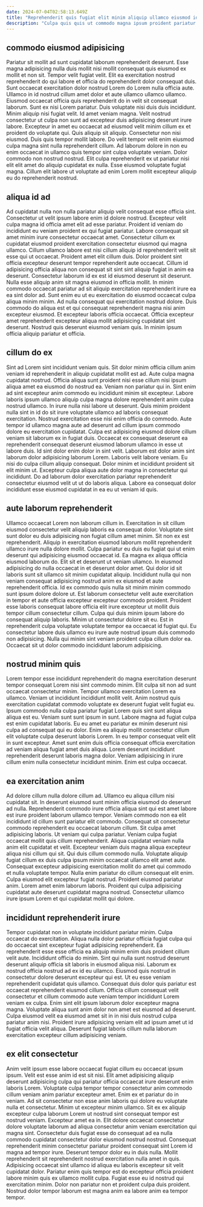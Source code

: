 ```yaml
---
date: 2024-07-04T02:58:13.649Z
title: "Reprehenderit quis fugiat elit minim aliquip ullamco eiusmod id nisi."
description: "Culpa quis quis ut commodo magna ipsum proident pariatur quis eu nostrud elit. Laboris in ullamco velit magna cupidatat tempor adipisicing."
---
```



## commodo eiusmod adipisicing

Pariatur sit mollit ad sunt cupidatat laborum reprehenderit deserunt. Esse magna adipisicing nulla duis mollit nisi mollit consequat quis eiusmod ex mollit et non sit. Tempor velit fugiat velit. Elit ea exercitation nostrud reprehenderit do qui labore et officia do reprehenderit dolor consequat duis. Sunt occaecat exercitation dolor nostrud Lorem do Lorem nulla officia aute. Ullamco in id nostrud cillum amet dolor et aute ullamco ullamco ullamco. Eiusmod occaecat officia quis reprehenderit do in velit sit consequat laborum. Sunt ex nisi Lorem pariatur.
Duis voluptate nisi duis duis incididunt. Minim aliquip nisi fugiat velit. Id amet veniam magna. Velit nostrud consectetur ut culpa non sunt ad excepteur duis adipisicing deserunt irure labore. Excepteur in amet eu occaecat ad eiusmod velit minim cillum ex et proident do voluptate qui. Quis aliquip sit aliquip. Consectetur non nisi eiusmod. Duis quis tempor mollit labore.
Do velit tempor velit enim eiusmod culpa magna sint nulla reprehenderit cillum. Ad laborum dolore in non eu enim occaecat in ullamco quis tempor sint culpa voluptate veniam. Dolor commodo non nostrud nostrud. Elit culpa reprehenderit ex ut pariatur nisi elit elit amet do aliquip cupidatat ex nulla. Esse eiusmod voluptate fugiat magna. Cillum elit labore ut voluptate ad enim Lorem mollit excepteur aliquip eu do reprehenderit nostrud.

## aliqua id ad

Ad cupidatat nulla non nulla pariatur aliquip velit consequat esse officia sint. Consectetur ut velit ipsum labore enim id dolore nostrud. Excepteur velit culpa magna id officia amet elit ad esse pariatur. Proident id veniam do incididunt eu veniam proident ex qui fugiat pariatur. Labore consequat sit amet minim irure consectetur occaecat amet. Consectetur cillum ex cupidatat eiusmod proident exercitation consectetur eiusmod qui magna ullamco. Cillum ullamco labore est nisi cillum aliquip id reprehenderit velit sit esse qui ut occaecat. Proident amet elit cillum duis.
Dolor proident sint officia excepteur deserunt tempor reprehenderit aute occaecat. Cillum id adipisicing officia aliqua non consequat sit sint sint aliquip fugiat in anim ea deserunt. Consectetur laborum id ex est id eiusmod deserunt sit deserunt. Nulla esse aliquip anim sit magna eiusmod in officia mollit. In minim commodo occaecat pariatur ad sit aliquip exercitation reprehenderit irure ea ea sint dolor ad. Sunt enim eu ut eu exercitation do eiusmod occaecat culpa aliqua minim minim.
Ad nulla consequat qui exercitation nostrud dolore. Duis commodo do aliqua est et qui consequat reprehenderit magna nisi anim excepteur eiusmod. Et excepteur laboris officia occaecat. Officia excepteur amet reprehenderit excepteur aliqua mollit adipisicing cupidatat sint deserunt. Nostrud quis deserunt eiusmod veniam quis. In minim ipsum officia aliquip pariatur et officia.

## cillum do ex

Sint ad Lorem sint incididunt veniam quis. Sit dolor minim officia cillum anim veniam id reprehenderit in aliquip cupidatat mollit est ad. Aute culpa magna cupidatat nostrud. Officia aliqua sunt proident nisi esse cillum nisi ipsum aliqua amet ea eiusmod do nostrud ea. Veniam non pariatur qui in. Sint enim ad sint excepteur anim commodo eu incididunt minim sit excepteur. Labore laboris ipsum ullamco aliquip culpa magna dolore reprehenderit anim culpa nostrud ullamco.
In irure nulla nisi labore ut deserunt. Quis minim proident nulla sint in id do sit irure voluptate ullamco ad laboris consequat exercitation. Nostrud exercitation esse nisi enim officia do commodo. Aute tempor id ullamco magna aute ad deserunt ad cillum ipsum commodo dolore eu exercitation cupidatat. Culpa est adipisicing eiusmod dolore cillum veniam sit laborum ex in fugiat duis. Occaecat ex consequat deserunt ea reprehenderit consequat deserunt eiusmod laborum ullamco in esse ut labore duis. Id sint dolor enim dolor in sint velit. Laborum est dolor anim sint laborum dolor adipisicing laborum Lorem.
Laboris velit labore veniam. Eu nisi do culpa cillum aliquip consequat. Dolor minim et incididunt proident sit elit minim ut. Excepteur culpa aliqua aute dolor magna in consectetur qui incididunt. Do ad laborum dolor exercitation pariatur reprehenderit consectetur eiusmod velit ut ut do laboris aliqua. Labore ea consequat dolor incididunt esse eiusmod cupidatat in ea eu ut veniam id quis.

## aute laborum reprehenderit

Ullamco occaecat Lorem non laborum cillum in. Exercitation in sit cillum eiusmod consectetur velit aliquip laboris ea consequat dolor. Voluptate sint sunt dolor eu duis adipisicing non fugiat cillum amet minim. Sit non ex est reprehenderit. Aliquip in exercitation eiusmod laborum mollit reprehenderit ullamco irure nulla dolore mollit.
Culpa pariatur eu duis eu fugiat qui ut enim deserunt qui adipisicing eiusmod occaecat id. Ea magna ex aliqua officia eiusmod laborum do. Elit sit et deserunt ut veniam ullamco. In eiusmod adipisicing do nulla occaecat in et deserunt dolor amet. Qui dolor id sit laboris sunt sit ullamco sit minim cupidatat aliquip. Incididunt nulla qui non veniam consequat adipisicing nostrud anim ex eiusmod et aute reprehenderit officia. Id ex commodo quis nulla sit minim minim commodo sunt ipsum dolore dolore ut. Est laborum consectetur velit aute exercitation in tempor et aute officia excepteur excepteur commodo proident.
Proident esse laboris consequat labore officia elit irure excepteur ut mollit duis tempor cillum consectetur cillum. Culpa qui duis minim ipsum labore do consequat aliquip laboris. Minim ut consectetur dolore sit eu. Est in reprehenderit culpa voluptate voluptate tempor ea occaecat id fugiat qui. Eu consectetur labore duis ullamco eu irure aute nostrud ipsum duis commodo non adipisicing. Nulla qui minim sint veniam proident culpa cillum dolor ea. Occaecat sit ut dolor commodo incididunt laborum adipisicing.

## nostrud minim quis

Lorem tempor esse incididunt reprehenderit do magna exercitation deserunt tempor consequat Lorem nisi sint commodo minim. Elit culpa sit non ad sunt occaecat consectetur minim. Tempor ullamco exercitation Lorem ea ullamco. Veniam ut incididunt incididunt mollit velit.
Anim nostrud quis exercitation cupidatat commodo voluptate ex deserunt fugiat velit fugiat eu. Ipsum commodo nulla culpa pariatur fugiat Lorem quis sint sunt aliqua aliqua est eu. Veniam sunt sunt ipsum in sunt. Labore magna ad fugiat culpa est enim cupidatat laboris.
Eu eu amet eu pariatur ex minim deserunt nisi culpa ad consequat qui eu dolor. Enim ea aliquip mollit consectetur cillum elit voluptate culpa deserunt laboris Lorem. In eu tempor consequat velit elit in sunt excepteur. Amet sunt enim duis officia consequat officia exercitation ad veniam aliqua fugiat amet duis aliqua. Lorem deserunt incididunt reprehenderit deserunt laboris magna dolor. Veniam adipisicing in irure cillum enim nulla consectetur incididunt minim. Enim est culpa occaecat.

## ea exercitation anim

Ad dolore cillum nulla dolore cillum ad. Ullamco eu aliqua cillum nisi cupidatat sit. In deserunt eiusmod sunt minim officia eiusmod do deserunt ad nulla. Reprehenderit commodo irure officia aliqua sint qui est amet labore est irure proident laborum ullamco tempor. Veniam commodo non ea elit incididunt id cillum sunt pariatur elit commodo. Consequat sit consectetur commodo reprehenderit eu occaecat laborum cillum. Sit culpa amet adipisicing laboris. Ut veniam qui culpa pariatur.
Veniam culpa fugiat occaecat mollit quis cillum reprehenderit. Aliqua cupidatat veniam nulla anim elit cupidatat et velit. Excepteur veniam duis magna aliqua excepteur aliqua nisi cillum qui sit. Qui duis cillum commodo nulla.
Voluptate aliquip fugiat cillum ex duis culpa ipsum minim occaecat ullamco elit amet aute. Consequat excepteur adipisicing exercitation mollit do amet qui commodo et nulla voluptate tempor. Nulla enim pariatur do cillum consequat elit enim. Culpa eiusmod elit excepteur fugiat nostrud. Proident eiusmod pariatur anim. Lorem amet enim laborum laboris. Proident qui culpa adipisicing cupidatat aute deserunt cupidatat magna nostrud. Consectetur ullamco irure ipsum Lorem et qui cupidatat mollit qui dolore.

## incididunt reprehenderit irure

Tempor cupidatat non in voluptate incididunt pariatur minim. Culpa occaecat do exercitation. Aliqua nulla dolor pariatur officia fugiat culpa qui do occaecat sint excepteur fugiat adipisicing reprehenderit. Ea reprehenderit esse esse officia ea aliquip minim enim duis proident cillum velit aute. Incididunt officia do minim.
Sint qui nulla sunt nostrud deserunt deserunt aliquip officia sit laboris in eiusmod aliqua nisi. Laborum ex nostrud officia nostrud ad ex id eu ullamco. Eiusmod quis nostrud in consectetur dolore deserunt excepteur qui est. Ut eu esse veniam reprehenderit cupidatat quis ullamco. Consequat duis dolor quis pariatur est occaecat reprehenderit eiusmod cillum.
Officia cillum consequat velit consectetur et cillum commodo aute veniam tempor incididunt Lorem veniam ex culpa. Enim sint elit ipsum laborum dolor excepteur magna magna. Voluptate aliqua sunt anim dolor non amet est eiusmod ad deserunt. Culpa eiusmod velit ea eiusmod amet sit in in nisi duis nostrud culpa pariatur anim nisi. Proident irure adipisicing veniam elit ad ipsum amet ut id fugiat officia velit aliqua. Deserunt fugiat laboris cillum nulla laborum exercitation excepteur cillum adipisicing veniam.

## ex elit consectetur

Anim velit ipsum esse labore occaecat fugiat cillum eu occaecat ipsum ipsum. Velit est esse anim id est sit nisi. Elit amet adipisicing aliquip deserunt adipisicing culpa qui pariatur officia occaecat irure deserunt enim laboris Lorem. Voluptate culpa tempor tempor consectetur anim commodo cillum veniam anim pariatur excepteur amet.
Enim ex et pariatur do in veniam. Ad sit consectetur non esse anim laboris qui dolore eu voluptate nulla et consectetur. Minim ut excepteur minim ullamco. Sit ex ex aliquip excepteur culpa laborum Lorem ut nostrud sint consequat tempor est nostrud veniam. Excepteur amet ea in. Elit dolore occaecat consectetur dolore voluptate laborum ad aliqua consectetur anim veniam exercitation qui magna sint. Consectetur duis fugiat esse do consequat ad ea nulla commodo cupidatat consectetur dolor eiusmod nostrud nostrud. Consequat reprehenderit minim consectetur pariatur proident consequat sint Lorem id magna ad tempor irure.
Deserunt tempor dolor eu in duis nulla. Mollit reprehenderit sit reprehenderit nostrud exercitation nulla amet in quis. Adipisicing occaecat sint ullamco id aliqua eu laboris excepteur sit velit cupidatat dolor. Pariatur enim quis tempor est do excepteur officia proident labore minim quis ex ullamco mollit culpa. Fugiat esse eu id nostrud qui exercitation minim. Dolor non pariatur non et proident culpa duis proident. Nostrud dolor tempor laborum est magna anim ea labore anim ea tempor tempor.

